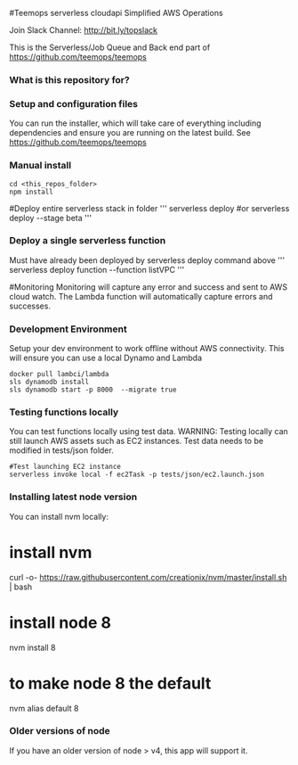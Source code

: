 #Teemops serverless cloudapi
Simplified AWS Operations

Join Slack Channel: http://bit.ly/topslack

This is the Serverless/Job Queue and Back end part of https://github.com/teemops/teemops

### What is this repository for? ###

### Setup and configuration files
You can run the installer, which will take care of everything including dependencies and ensure you are running on the latest build.
See https://github.com/teemops/teemops

### Manual install
```
cd <this_repos_folder>
npm install
```

#Deploy entire serverless stack in folder
'''
serverless deploy
#or
serverless deploy --stage beta
'''

### Deploy a single serverless function
Must have already been deployed by serverless deploy command above
'''
serverless deploy function --function listVPC
'''

#Monitoring
Monitoring will capture any error and success and sent to AWS cloud watch.
The Lambda function will automatically capture errors and successes.


### Development Environment ###
Setup your dev environment to work offline without AWS connectivity.
This will ensure you can use a local Dynamo and Lambda

```
docker pull lambci/lambda
sls dynamodb install
sls dynamodb start -p 8000  --migrate true
```

### Testing functions locally ###
You can test functions locally using test data.
WARNING: Testing locally can still launch AWS assets such as EC2 instances.
Test data needs to be modified in tests/json folder.

```
#Test launching EC2 instance
serverless invoke local -f ec2Task -p tests/json/ec2.launch.json
```

### Installing latest node version ###

You can install nvm locally:
# install nvm
curl -o- https://raw.githubusercontent.com/creationix/nvm/master/install.sh | bash

# install node 8
nvm install 8

# to make node 8 the default
nvm alias default 8

### Older versions of node

If you have an older version of node > v4, this app will support it. 

